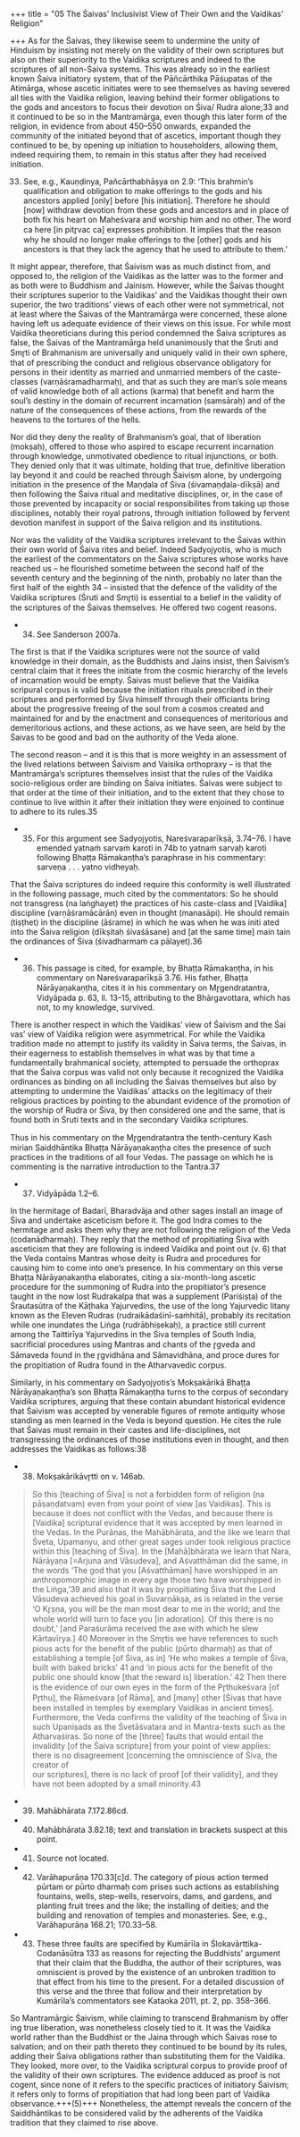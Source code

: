 +++
title = "05 The Śaivas’ Inclusivist View of Their Own and the Vaidikas’ Religion"

+++
As for the Śaivas, they likewise seem to undermine the unity of Hinduism by insisting not merely on the validity of their own scriptures but also on their superiority to the Vaidika scriptures and indeed to the scriptures of all non-Śaiva systems. This was already so in the earliest known Śaiva initiatory system, that of the  Pāñcārthika Pāśupatas of the Atimārga, whose ascetic initiates were to see themselves as having severed all ties with the Vaidika religion, leaving behind their former obligations to the gods and ancestors to focus their devotion on Śiva/ Rudra alone;33 and it continued to be so in the Mantramārga, even though this  later form of the religion, in evidence from about 450–550 onwards, expanded  the community of the initiated beyond that of ascetics, important though they  continued to be, by opening up initiation to householders, allowing them, indeed requiring them, to remain in this status after they had received initiation. 

33. See, e.g., Kauṇḍinya, Pañcārthabhāṣya on 2.9: ‘This brahmin’s qualification and obligation to make  offerings to the gods and his ancestors applied [only] before [his initiation]. Therefore he should [now]  withdraw devotion from these gods and ancestors and in place of both fix his heart on Maheśvara and  worship him and no other. The word ca here [in pitr̥vac ca] expresses prohibition. It implies that the  reason why he should no longer make offerings to the [other] gods and his ancestors is that they lack  the agency that he used to attribute to them.’ 


It might appear, therefore, that Śaivism was as much distinct from, and  opposed to, the religion of the Vaidikas as the latter was to the former and as  both were to Buddhism and Jainism. However, while the Śaivas thought their  scriptures superior to the Vaidikas’ and the Vaidikas thought their own superior, the two traditions’ views of each other were not symmetrical, not at least  where the Śaivas of the Mantramārga were concerned, these alone having left  us adequate evidence of their views on this issue. For while most Vaidika theoreticians during this period condemned the Śaiva scriptures as false, the Śaivas  of the Mantramārga held unanimously that the Śruti and Smr̥ti of Brahmanism are universally and uniquely valid in their own sphere, that of prescribing the conduct and religious observance obligatory for persons in their identity as married and unmarried members of the caste-classes (varṇāśramadharmaḥ), and that as such they are man’s sole means of valid knowledge both of all actions (karma)  that benefit and harm the soul’s destiny in the domain of recurrent incarnation (samsāraḥ) and of the nature of the consequences of these actions, from the rewards of the heavens to the tortures of the hells. 

Nor did they deny the reality of Brahmanism’s goal, that of liberation  (mokṣaḥ), offered to those who aspired to escape recurrent incarnation through  knowledge, unmotivated obedience to ritual injunctions, or both. They denied  only that it was ultimate, holding that true, definitive liberation lay beyond it and  could be reached through Śaivism alone, by undergoing initiation in the presence of the Maṇḍala of Śiva (śivamaṇḍala-dīkṣā) and then following the Śaiva ritual  and meditative disciplines, or, in the case of those prevented by incapacity or social responsibilites from taking up those disciplines, notably their royal patrons,  through initiation followed by fervent devotion manifest in support of the Śaiva  religion and its institutions. 

Nor was the validity of the Vaidika scriptures irrelevant to the Śaivas within  their own world of Śaiva rites and belief. Indeed Sadyojyotis, who is much the  earliest of the commentators on the Śaiva scriptures whose works have reached  us – he flourished sometime between the second half of the seventh century and  the beginning of the ninth, probably no later than the first half of the eighth 34 –  insisted that the defence of the validity of the Vaidika scriptures (Śruti and Smr̥ti)  is essential to a belief in the validity of the scriptures of the Śaivas themselves. He offered two cogent reasons. 

- 34. See Sanderson 2007a. 

The first is that if the Vaidika scriptures were  not the source of valid knowledge in their domain, as the Buddhists and Jains insist,  then Śaivism’s central claim that it frees the initiate from the cosmic hierarchy of the  levels of incarnation would be empty. Śaivas must believe that the Vaidika scripural  corpus is valid because the initiation rituals prescribed in their scriptures and performed by Śiva himself through their officiants bring about the progressive freeing  of the soul from a cosmos created and maintained for and by the enactment and consequences of meritorious and demeritorious actions, and these actions, as we have seen, are held by the Śaivas to be good and bad on the authority of the Veda alone. 

The second reason – and it is this that is more weighty in an assessment of  the lived relations between Śaivism and Vaisika orthopraxy – is that the Mantramārga’s scriptures themselves insist that the rules of the Vaidika socio-religious  order are binding on Śaiva initiates. Śaivas were subject to that order at the time  of their initiation, and to the extent that they chose to continue to live within it  after their initiation they were enjoined to continue to adhere to its rules.35 


- 35. For this argument see Sadyojyotis, Nareśvaraparīkṣā, 3.74–76. I have emended yatnaṁ sarvaṁ karoti in 74b to yatnaṁ sarvaḥ karoti following Bhaṭṭa Rāmakaṇṭha’s paraphrase in his commentary:  sarveṇa . . . yatno vidheyaḥ. 

That the Śaiva scriptures do indeed require this conformity is well illustrated  in the following passage, much cited by the commentators: So he should not transgress (na laṅghayet) the practices of his caste-class and  [Vaidika] discipline (varṇāśramācārān) even in thought (manasāpi). He should  remain (tiṣṭhet) in the discipline (āśrame) in which he was when he was initi ated into the Śaiva religion (dīkṣitaḥ śivaśāsane) and [at the same time] main tain the ordinances of Śiva (śivadharmaṁ ca pālayet).36 

- 36. This passage is cited, for example, by Bhaṭṭa Rāmakaṇṭha, in his commentary on Nareśvaraparīkṣā 3.76. His father, Bhaṭṭa Nārāyaṇakaṇṭha, cites it in his commentary on Mr̥gendratantra, Vidyāpada p. 63,  ll. 13–15, attributing to the Bhārgavottara, which has not, to my knowledge, survived. 

There is another respect in which the Vaidikas’ view of Śaivism and the Śai 
vas’ view of Vaidika religion were asymmetrical. For while the Vaidika tradition  made no attempt to justify its validity in Śaiva terms, the Śaivas, in their eagerness to establish themselves in what was by that time a fundamentally brahmanical society, attempted to persuade the orthoprax that the Śaiva corpus was valid  not only because it recognized the Vaidika ordinances as binding on all including  the Śaivas themselves but also by attempting to undermine the Vaidikas’ attacks  on the legitimacy of their religious practices by pointing to the abundant evidence of the promotion of the worship of Rudra or Śiva, by then considered one and the same, that is found both in Śruti texts and in the secondary Vaidika scriptures. 

Thus in his commentary on the Mr̥gendratantra the tenth-century Kash mirian Saiddhāntika Bhaṭṭa Nārāyaṇakaṇṭha cites the presence of such practices  in the traditions of all four Vedas. The passage on which he is commenting is the  narrative introduction to the Tantra.37 

- 37. Vidyāpāda 1.2–6. 


In the hermitage of Badarī, Bharadvāja and other sages install an image of Śiva and undertake asceticism before it. The god Indra comes to the hermitage and asks them why they are not following the religion of the Veda (codanādharmaḥ). They reply that the method of propitiating Śiva with asceticism that they are following is indeed Vaidika and point  out (v. 6) that the Veda contains Mantras whose deity is Rudra and procedures  for causing him to come into one’s presence. In his commentary on this verse  Bhaṭṭa Nārāyaṇakaṇṭha elaborates, citing a six-month-long ascetic procedure for  the summoning of Rudra into the propitiator’s presence taught in the now lost  Rudrakalpa that was a supplement (Pariśiṣṭa) of the Śrautasūtra of the Kāṭhaka  Yajurvedins, the use of the long Yajurvedic litany known as the Eleven Rudras  (rudraikādaśinī-saṁhitā), probably its recitation while one inundates the Liṅga  (rudrābhiṣekaḥ), a practice still current among the Taittirīya Yajurvedins in the Śiva temples of South India, sacrificial procedures using Mantras and chants of the r̥gveda and Sāmaveda found in the r̥gvidhāna and Sāmavidhāna, and proce dures for the propitiation of Rudra found in the Atharvavedic corpus. 

Similarly, in his commentary on Sadyojyotis’s Mokṣakārikā Bhaṭṭa  Nārāyaṇakaṇṭha’s son Bhaṭṭa Rāmakaṇṭha turns to the corpus of secondary  Vaidika scriptures, arguing that these contain abundant historical evidence that  Śaivism was accepted by venerable figures of remote antiquity whose standing as  men learned in the Veda is beyond question. He cites the rule that Śaivas must  remain in their castes and life-disciplines, not transgressing the ordinances of  those institutions even in thought, and then addresses the Vaidikas as follows:38 

- 38. Mokṣakārikāvr̥tti on v. 146ab. 

> So this [teaching of Śiva] is not a forbidden form of religion (na pāṣaṇḍatvam)  even from your point of view [as Vaidikas]. This is because it does not conflict  with the Vedas, and because there is [Vaidika] scriptural evidence that it was  accepted by men learned in the Vedas. In the Purāṇas, the Mahābhārata,  and the like we learn that Śveta, Upamanyu, and other great sages under took religious practice within this [teaching of Śiva]. In the [Mahā]bhārata  we learn that Nara, Nārāyaṇa [=Arjuna and Vāsudeva], and Aśvatthāman  did the same, in the words ‘The god that you [Aśvatthāman] have worshipped  in an anthropomorphic image in every age those two have worshipped in the  Liṅga,’39 and also that it was by propitiating Śiva that the Lord Vāsudeva  achieved his goal in Suvarṇākṣa, as is related in the verse ‘O Kr̥ṣṇa, you will  be the man most dear to me in the world; and the whole world will turn to  face you [in adoration]. Of this there is no doubt,’ [and Paraśurāma received  the axe with which he slew Kārtavīrya.] 40 Moreover in the Smr̥tis we have  references to such pious acts for the benefit of the public (pūrto dharmaḥ)  as that of establishing a temple [of Śiva, as in] ‘He who makes a temple of  Śiva, built with baked bricks’ 41 and ‘in pious acts for the benefit of the public  one should know [that the reward is] liberation.’ 42 Then there is the evidence  of our own eyes in the form of the Pr̥thukeśvara [of Pr̥thu], the Rāmeśvara  [of Rāma], and [many] other [Śivas that have been installed in temples by  exemplary Vaidikas in ancient times]. Furthermore, the Veda confirms the  validity of the teaching of Śiva in such Upaniṣads as the Śvetāśvatara and in  Mantra-texts such as the Atharvaśiras. So none of the [three] faults that would  entail the invalidity [of the Śaiva scripture] from your point of view applies:  there is no disagreement [concerning the omniscience of Śiva, the creator of  
our scriptures], there is no lack of proof [of their validity], and they have not  been adopted by a small minority.43 

- 39. Mahābhārata 7.172.86cd. 
- 40. Mahābhārata 3.82.18; text and translation in brackets suspect at this point. 
- 41. Source not located. 
- 42. Varāhapurāṇa 170.33[c]d. The category of pious action termed pūrtam or pūrto dharmaḥ com prises such actions as establishing fountains, wells, step-wells, reservoirs, dams, and gardens, and  planting fruit trees and the like; the installing of deities; and the building and renovation of temples and  monasteries. See, e.g., Varāhapurāṇa 168.21; 170.33–58. 
- 43. These three faults are specified by Kumārīla in Ślokavārttika-Codanāsūtra 133 as reasons for rejecting the Buddhists’ argument that their claim that the Buddha, the author of their scriptures, was omniscient is proved by the existence of an unbroken tradition to that effect from his time to the  present. For a detailed discussion of this verse and the three that follow and their interpretation by Kumārīla’s commentators see Kataoka 2011, pt. 2, pp. 358–366. 

So Mantramārgic Śaivism, while claiming to transcend Brahmanism by offer ing true liberation, was nonetheless closely tied to it. It was the Vaidika world  rather than the Buddhist or the Jaina through which Śaivas rose to salvation; and  on their path thereto they continued to be bound by its rules, adding their Śaiva  obligations rather than substituting them for the Vaidika. They looked, more over, to the Vaidika scriptural corpus to provide proof of the validity of their own  scriptures. The evidence adduced as proof is not cogent, since none of it refers to  the specific practices of initiatory Śaivism; it refers only to forms of propitiation  that had long been part of Vaidika observance.+++(5)+++ Nonetheless, the attempt reveals  the concern of the Saiddhāntikas to be considered valid by the adherents of the  Vaidika tradition that they claimed to rise above. 

